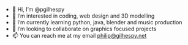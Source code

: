 - 👋 Hi, I’m @pgilhespy
- 👀 I’m interested in coding, web design and 3D modelling
- 🌱 I’m currently learning python, java, blender and music production
- 💞️ I’m looking to collaborate on graphics focused projects
- 📫 You can reach me at my email philip@gilhespy.net

<!---
pgilhespy/pgilhespy is a ✨ special ✨ repository because its `README.md` (this file) appears on your GitHub profile.
You can click the Preview link to take a look at your changes.
--->
